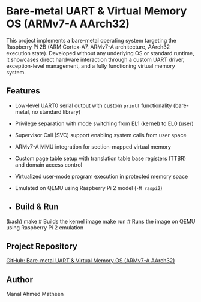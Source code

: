 
# Bare-metal UART & Virtual Memory OS (ARMv7-A AArch32)

This project implements a bare-metal operating system targeting the Raspberry Pi 2B (ARM Cortex-A7, ARMv7-A architecture, AArch32 execution state). Developed without any underlying OS or standard runtime, it showcases direct hardware interaction through a custom UART driver, exception-level management, and a fully functioning virtual memory system.

## Features

- Low-level UART0 serial output with custom `printf` functionality (bare-metal, no standard library)
- Privilege separation with mode switching from EL1 (kernel) to EL0 (user)
- Supervisor Call (SVC) support enabling system calls from user space
- ARMv7-A MMU integration for section-mapped virtual memory
- Custom page table setup with translation table base registers (TTBR) and domain access control
- Virtualized user-mode program execution in protected memory space
- Emulated on QEMU using Raspberry Pi 2 model (`-M raspi2`)

- ## Build & Run

(bash)
make            # Builds the kernel image
make run        # Runs the image on QEMU using Raspberry Pi 2 emulation

## Project Repository

[GitHub: Bare-metal UART & Virtual Memory OS (ARMv7-A AArch32)](https://github.com/manal-a7med/Bare-metal-UART-Virtual-Memory-OS-ARMv7-A-AArch32)

## Author

Manal Ahmed Matheen
